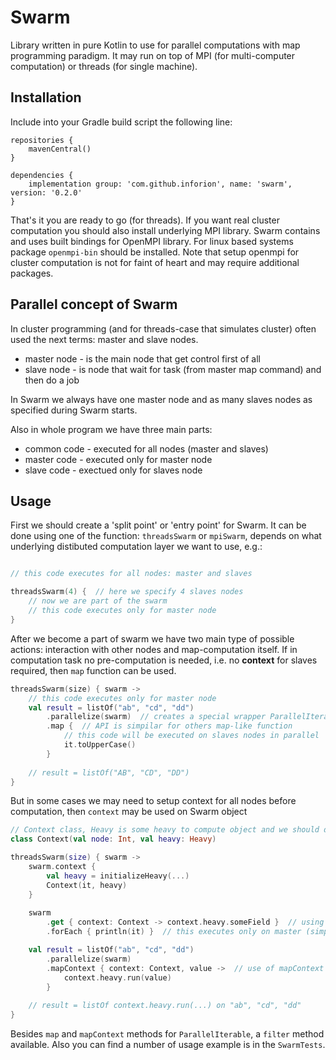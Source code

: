 # Swarm

Library written in pure Kotlin to use for parallel computations with map programming paradigm. It may run on top of MPI (for multi-computer computation) or threads (for single machine).

## Installation

Include into your Gradle build script the following line:

```Gradle
repositories {
    mavenCentral()
}

dependencies {
    implementation group: 'com.github.inforion', name: 'swarm', version: '0.2.0'
}
```

That's it you are ready to go (for threads). If you want real cluster computation you should also install underlying MPI library. Swarm contains and uses built bindings for OpenMPI library. For linux based systems package `openmpi-bin` should be installed.
Note that setup openmpi for cluster computation is not for faint of heart and may require additional packages.

## Parallel concept of Swarm

In cluster programming (and for threads-case that simulates cluster) often used the next terms: master and slave nodes.
- master node - is the main node that get control first of all
- slave node - is node that wait for task (from master map command) and then do a job

In Swarm we always have one master node and as many slaves nodes as specified during Swarm starts.

Also in whole program we have three main parts:
- common code - executed for all nodes (master and slaves)
- master code - executed only for master node
- slave code - exectued only for slaves node

## Usage

First we should create a 'split point' or 'entry point' for Swarm. It can be done using one of the function: `threadsSwarm` or `mpiSwarm`, depends on what underlying distibuted computation layer we want to use, e.g.:

```Kotlin

// this code executes for all nodes: master and slaves

threadsSwarm(4) {  // here we specify 4 slaves nodes
    // now we are part of the swarm
    // this code executes only for master node
}
```

After we become a part of swarm we have two main type of possible actions: interaction with other nodes and map-computation itself.
If in computation task no pre-computation is needed, i.e. no **context** for slaves required, then `map` function can be used.

```Kotlin
threadsSwarm(size) { swarm ->
    // this code executes only for master node
    val result = listOf("ab", "cd", "dd")
        .parallelize(swarm)  // creates a special wrapper ParallelIterable for collection for parallization
        .map {  // API is simpilar for others map-like function
            // this code will be executed on slaves nodes in parallel
            it.toUpperCase()
        }
    
    // result = listOf("AB", "CD", "DD")
}
```

But in some cases we may need to setup context for all nodes before computation, then `context` may be used on Swarm object

```Kotlin
// Context class, Heavy is some heavy to compute object and we should do it once before map
class Context(val node: Int, val heavy: Heavy)

threadsSwarm(size) { swarm ->
    swarm.context { 
        val heavy = initializeHeavy(...)
        Context(it, heavy)
    }
    
    swarm
        .get { context: Context -> context.heavy.someField }  // using get we could collect information from all slaves
        .forEach { println(it) }  // this executes only on master (simple forEach)

    val result = listOf("ab", "cd", "dd")
        .parallelize(swarm)
        .mapContext { context: Context, value ->  // use of mapContext to also get a previously set context among with value
            context.heavy.run(value)
        }
    
    // result = listOf context.heavy.run(...) on "ab", "cd", "dd"
}
```

Besides `map` and `mapContext` methods for `ParallelIterable`, a `filter` method available.
Also you can find a number of usage example is in the `SwarmTests`. 
